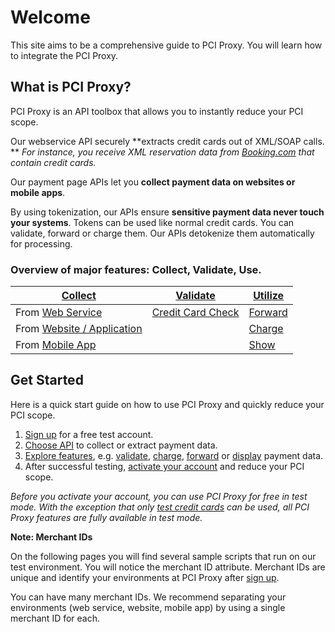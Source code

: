 # Welcome 

This site aims to be a comprehensive guide to PCI Proxy. You will learn how to integrate the PCI Proxy. 

## What is PCI Proxy?

PCI Proxy is an API toolbox that allows you to instantly reduce your PCI scope.

Our webservice API securely **extracts credit cards out of XML/SOAP calls. ** *For instance, you receive XML reservation data from [Booking.com](http://www.booking.com/) that contain credit cards.* 

Our payment page APIs let you **collect payment data on websites or mobile apps**. 

By using tokenization, our APIs ensure **sensitive payment data never touch your systems**. Tokens can be used like normal credit cards. You can validate, forward or charge them. Our APIs detokenize them automatically for processing.

### Overview of major features: Collect, Validate, Use. 

|**[Collect](collect_payment_data.html)**|**[Validate](validate.html)**|**[Utilize](utilize)**|
|---|---|---|
|From [Web Service](webservice.html)|[Credit Card Check](validate.html)|[Forward](forward.html)|
|From [Website / Application](website-application.html)||[Charge](charge.html)|
|From [Mobile App](mobile-app.html)||[Show](show.html)|

## Get Started

Here is a quick start guide on how to use PCI Proxy and quickly reduce your PCI scope.

 1. [Sign up](http://www.pci-proxy.com/) for a free test account.
 2. [Choose API](collect_payment_data.html) to collect or extract payment data.
 3. [Explore features](features.html), e.g. [validate](validate.html), [charge](charge.html), [forward](forward.html) or [display](retrieve.html) payment data.
 3. After successful testing, [activate your account](activate) and reduce your PCI scope.

*Before you activate your account, you can use PCI Proxy for free in test mode. With the exception that only [test credit cards](https://www.datatrans.ch/showcase/test-cc-numbers) can be used, all PCI Proxy features are fully available in test mode.*

**Note: Merchant IDs**

On the following pages you will find several sample scripts that run on our test environment. You will notice the merchant ID attribute. Merchant IDs are unique and identify your environments at PCI Proxy after [sign up](http://www.pci-proxy.com/).

You can have many merchant IDs. We recommend separating your environments (web service, website, mobile app) by using a single merchant ID for each.